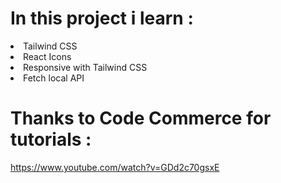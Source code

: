 # In this project i learn :

<li> Tailwind CSS </li>
<li> React Icons </li>
<li> Responsive with Tailwind CSS </li>
<li> Fetch local API </li>

# Thanks to Code Commerce for tutorials : 

https://www.youtube.com/watch?v=GDd2c70gsxE
